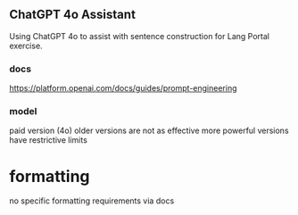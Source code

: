 ## ChatGPT 4o Assistant
Using ChatGPT 4o to assist with sentence construction for Lang Portal exercise.
### docs
https://platform.openai.com/docs/guides/prompt-engineering

### model
paid version (4o)
older versions are not as effective
more powerful versions have restrictive limits

# formatting
no specific formatting requirements via docs